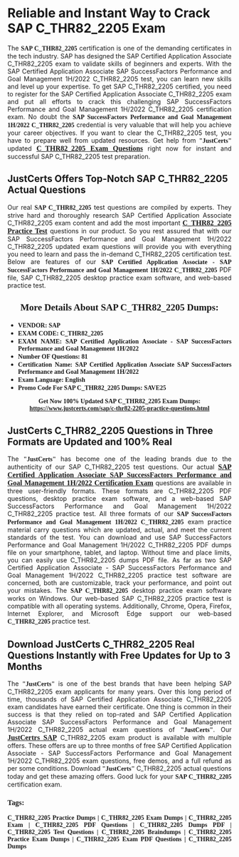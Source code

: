 <h1><strong>Reliable and Instant Way to Crack SAP C_THR82_2205 Exam</strong></h1>

<p style="text-align: justify;">The <span style="font-family:Georgia,serif;"><strong>SAP C_THR82_2205</strong></span> certification is one of the demanding certificates in the tech industry. SAP has designed the SAP Certified Application Associate C_THR82_2205 exam to validate skills of beginners and experts. With the SAP Certified Application Associate SAP SuccessFactors Performance and Goal Management 1H/2022 C_THR82_2205 test, you can learn new skills and level up your expertise. To get SAP C_THR82_2205 certified, you need to register for the SAP Certified Application Associate C_THR82_2205 exam and put all efforts to crack this challenging SAP SuccessFactors Performance and Goal Management 1H/2022 C_THR82_2205 certification exam. No doubt the <span style="font-family:Georgia,serif;"><strong>SAP SuccessFactors Performance and Goal Management 1H/2022 C_THR82_2205</strong></span> credential is very valuable that will help you achieve your career objectives. If you want to clear the C_THR82_2205 test, you have to prepare well from updated resources. Get help from <span style="font-size:14px;"><span style="font-family:Georgia,serif;"><strong>"JustCerts"</strong></span></span> updated <a href="https://www.justcerts.com/sap/c-thr82-2205-practice-questions.html"><span style="font-size:16px;"><span style="font-family:Georgia,serif;"><strong>C_THR82_2205 Exam Questions</strong></span></span></a> right now for instant and successful SAP C_THR82_2205 test preparation.</p>

<h2><strong>JustCerts Offers Top-Notch SAP C_THR82_2205 Actual Questions </strong></h2>

<p style="text-align: justify;">Our real <span style="font-family:Georgia,serif;"><strong>SAP C_THR82_2205</strong></span> test questions are compiled by experts. They strive hard and thoroughly research SAP Certified Application Associate C_THR82_2205 exam content and add the most important <a href="https://www.justcerts.com/sap/c-thr82-2205-practice-questions.html"><span style="font-size:16px;"><span style="font-family:Georgia,serif;"><strong>C_THR82_2205 Practice Test</strong></span></span></a> questions in our product. So you rest assured that with our SAP SuccessFactors Performance and Goal Management 1H/2022 C_THR82_2205 updated exam questions will provide you with everything you need to learn and pass the in-demand C_THR82_2205 certification test. Below are features of our <span style="font-family:Georgia,serif;"><strong>SAP Certified Application Associate - SAP SuccessFactors Performance and Goal Management 1H/2022 C_THR82_2205</strong></span> PDF file, SAP C_THR82_2205 desktop practice exam software, and web-based practice test.</p>

<h2 style="text-align: center;"><strong><span style="font-family:Georgia,serif;">More Details About SAP C_THR82_2205 Dumps:</span></strong></h2>

<ul>
	<li style="text-align: justify;"><span style="font-size:14px;"><span style="font-family:Georgia,serif;"><strong>VENDOR: SAP</strong></span></span></li>
	<li style="text-align: justify;"><span style="font-size:14px;"><span style="font-family:Georgia,serif;"><strong>EXAM CODE: C_THR82_2205</strong></span></span></li>
	<li style="text-align: justify;"><span style="font-size:14px;"><span style="font-family:Georgia,serif;"><strong>EXAM NAME: SAP Certified Application Associate - SAP SuccessFactors Performance and Goal Management 1H/2022</strong></span></span></li>
	<li style="text-align: justify;"><span style="font-size:14px;"><span style="font-family:Georgia,serif;"><strong>Number OF Questions: 81</strong></span></span></li>
	<li style="text-align: justify;"><span style="font-size:14px;"><span style="font-family:Georgia,serif;"><strong>Certification Name: SAP Certified Application Associate SAP SuccessFactors Performance and Goal Management 1H/2022</strong></span></span></li>
	<li style="text-align: justify;"><span style="font-size:14px;"><span style="font-family:Georgia,serif;"><strong>Exam Language: English</strong></span></span></li>
	<li style="text-align: justify;"><span style="font-size:14px;"><span style="font-family:Georgia,serif;"><strong>Promo Code For SAP C_THR82_2205 Dumps: SAVE25</strong></span></span></li>
</ul>

<p style="text-align: center;"><strong><span style="font-family:Georgia,serif;"><span style="font-size:14px;">Get Now 100% Updated SAP C_THR82_2205 Exam Dumps:</span> <a href="https://www.justcerts.com/sap/c-thr82-2205-practice-questions.html">https://www.justcerts.com/sap/c-thr82-2205-practice-questions.html</a></span></strong></p>

<h2><strong>JustCerts C_THR82_2205 Questions in Three Formats are Updated and 100% Real</strong></h2>

<p style="text-align: justify;">The <span style="font-size:14px;"><span style="font-family:Georgia,serif;"><strong>"JustCerts"</strong></span></span> has become one of the leading brands due to the authenticity of our SAP C_THR82_2205 test questions. Our actual <a href="https://www.justcerts.com/sap/sap-certified-application-associate-certification-exams.html"><span style="font-size:16px;"><span style="font-family:Georgia,serif;"><strong>SAP Certified Application Associate SAP SuccessFactors Performance and Goal Management 1H/2022 Certification Exam</strong></span></span></a> questions are available in three user-friendly formats. These formats are C_THR82_2205 PDF questions, desktop practice exam software, and a web-based SAP SuccessFactors Performance and Goal Management 1H/2022 C_THR82_2205 practice test. All three formats of our <strong><span style="font-family:Georgia,serif;">SAP SuccessFactors Performance and Goal Management 1H/2022 C_THR82_2205</span></strong> exam practice material carry questions which are updated, actual, and meet the current standards of the test. You can download and use SAP SuccessFactors Performance and Goal Management 1H/2022 C_THR82_2205 PDF dumps file on your smartphone, tablet, and laptop. Without time and place limits, you can easily use C_THR82_2205 dumps PDF file. As far as two SAP Certified Application Associate - SAP SuccessFactors Performance and Goal Management 1H/2022 C_THR82_2205 practice test software are concerned, both are customizable, track your performance, and point out your mistakes. The <span style="font-family:Georgia,serif;"><strong>SAP C_THR82_2205</strong></span> desktop practice exam software works on Windows. Our web-based SAP C_THR82_2205 practice test is compatible with all operating systems. Additionally, Chrome, Opera, Firefox, Internet Explorer, and Microsoft Edge support our web-based <span style="font-family:Georgia,serif;"><strong>C_THR82_2205 </strong></span> practice test.</p>

<h2><strong>Download JustCerts C_THR82_2205 Real Questions Instantly with Free Updates for Up to 3 Months</strong></h2>

<p style="text-align: justify;">The <span style="font-family:Georgia,serif;"><span style="font-size:14px;"><strong>"JustCerts"</strong></span></span> is one of the best brands that have been helping SAP C_THR82_2205 exam applicants for many years. Over this long period of time, thousands of SAP Certified Application Associate C_THR82_2205 exam candidates have earned their certificate. One thing is common in their success is that they relied on top-rated and SAP Certified Application Associate SAP SuccessFactors Performance and Goal Management 1H/2022 C_THR82_2205 actual exam questions of <span style="font-family:Georgia,serif;"><span style="font-size:14px;"><strong>"JustCerts"</strong></span></span>. Our <a href="https://www.justcerts.com/sap-certification-exams.html"><span style="font-size:16px;"><span style="font-family:Georgia,serif;"><strong>JustCertrs SAP</strong></span></span></a> C_THR82_2205 exam product is available with multiple offers. These offers are up to three months of free SAP Certified Application Associate - SAP SuccessFactors Performance and Goal Management 1H/2022 C_THR82_2205 exam questions, free demos, and a full refund as per some conditions. Download <span style="font-family:Georgia,serif;"><span style="font-size:14px;"><strong>"JustCerts"</strong></span></span> C_THR82_2205 actual questions today and get these amazing offers. Good luck for your <span style="font-family:Georgia,serif;"><strong>SAP C_THR82_2205</strong></span> certification exam.</p>

<h3 style="text-align: justify;"><span style="font-family:Georgia,serif;"><strong>Tags:</strong></span></h3>

<p style="text-align: justify;"><span style="font-family:Georgia,serif;"><strong>C_THR82_2205 Practice Dumps | C_THR82_2205 Exam Dumps | C_THR82_2205 Exam | C_THR82_2205 PDF Questions | C_THR82_2205 Dumps PDF | C_THR82_2205 Test Questions | C_THR82_2205 Braindumps | C_THR82_2205 Practice Exam Dumps | C_THR82_2205 Exam PDF Questions | C_THR82_2205 Dumps</strong></span></p>

